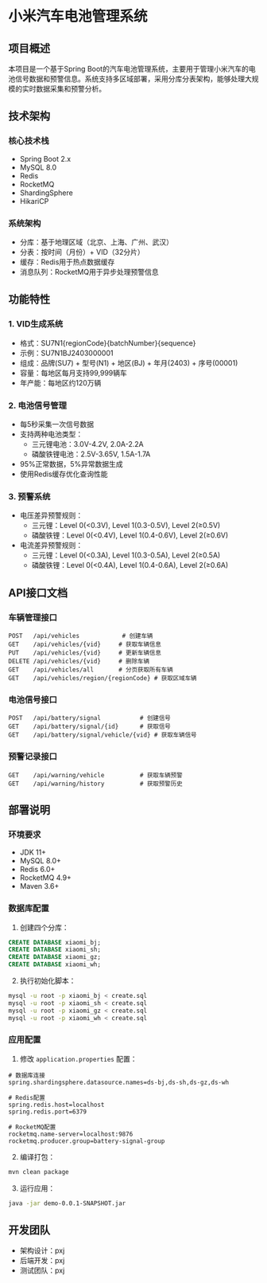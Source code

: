 # 小米汽车电池管理系统

## 项目概述
本项目是一个基于Spring Boot的汽车电池管理系统，主要用于管理小米汽车的电池信号数据和预警信息。系统支持多区域部署，采用分库分表架构，能够处理大规模的实时数据采集和预警分析。

## 技术架构

### 核心技术栈
- Spring Boot 2.x
- MySQL 8.0
- Redis
- RocketMQ
- ShardingSphere
- HikariCP

### 系统架构
- 分库：基于地理区域（北京、上海、广州、武汉）
- 分表：按时间（月份）+ VID（32分片）
- 缓存：Redis用于热点数据缓存
- 消息队列：RocketMQ用于异步处理预警信息

## 功能特性

### 1. VID生成系统
- 格式：SU7N1{regionCode}{batchNumber}{sequence}
- 示例：SU7N1BJ2403000001
- 组成：品牌(SU7) + 型号(N1) + 地区(BJ) + 年月(2403) + 序号(00001)
- 容量：每地区每月支持99,999辆车
- 年产能：每地区约120万辆

### 2. 电池信号管理
- 每5秒采集一次信号数据
- 支持两种电池类型：
  * 三元锂电池：3.0V-4.2V, 2.0A-2.2A
  * 磷酸铁锂电池：2.5V-3.65V, 1.5A-1.7A
- 95%正常数据，5%异常数据生成
- 使用Redis缓存优化查询性能

### 3. 预警系统
- 电压差异预警规则：
  * 三元锂：Level 0(<0.3V), Level 1(0.3-0.5V), Level 2(≥0.5V)
  * 磷酸铁锂：Level 0(<0.4V), Level 1(0.4-0.6V), Level 2(≥0.6V)
- 电流差异预警规则：
  * 三元锂：Level 0(<0.3A), Level 1(0.3-0.5A), Level 2(≥0.5A)
  * 磷酸铁锂：Level 0(<0.4A), Level 1(0.4-0.6A), Level 2(≥0.6A)

## API接口文档

### 车辆管理接口
```
POST   /api/vehicles            # 创建车辆
GET    /api/vehicles/{vid}     # 获取车辆信息
PUT    /api/vehicles/{vid}     # 更新车辆信息
DELETE /api/vehicles/{vid}     # 删除车辆
GET    /api/vehicles/all       # 分页获取所有车辆
GET    /api/vehicles/region/{regionCode} # 获取区域车辆
```

### 电池信号接口
```
POST   /api/battery/signal           # 创建信号
GET    /api/battery/signal/{id}      # 获取信号
GET    /api/battery/signal/vehicle/{vid} # 获取车辆信号
```

### 预警记录接口
```
GET    /api/warning/vehicle          # 获取车辆预警
GET    /api/warning/history          # 获取预警历史
```

## 部署说明

### 环境要求
- JDK 11+
- MySQL 8.0+
- Redis 6.0+
- RocketMQ 4.9+
- Maven 3.6+

### 数据库配置
1. 创建四个分库：
```sql
CREATE DATABASE xiaomi_bj;
CREATE DATABASE xiaomi_sh;
CREATE DATABASE xiaomi_gz;
CREATE DATABASE xiaomi_wh;
```

2. 执行初始化脚本：
```bash
mysql -u root -p xiaomi_bj < create.sql
mysql -u root -p xiaomi_sh < create.sql
mysql -u root -p xiaomi_gz < create.sql
mysql -u root -p xiaomi_wh < create.sql
```

### 应用配置
1. 修改 `application.properties` 配置：
```properties
# 数据库连接
spring.shardingsphere.datasource.names=ds-bj,ds-sh,ds-gz,ds-wh

# Redis配置
spring.redis.host=localhost
spring.redis.port=6379

# RocketMQ配置
rocketmq.name-server=localhost:9876
rocketmq.producer.group=battery-signal-group
```

2. 编译打包：
```bash
mvn clean package
```

3. 运行应用：
```bash
java -jar demo-0.0.1-SNAPSHOT.jar
```

## 开发团队
- 架构设计：pxj
- 后端开发：pxj
- 测试团队：pxj

